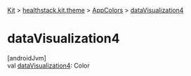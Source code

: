 
[Kit](../../../kit.html) > [healthstack.kit.theme](../index.html) > [AppColors](index.html) > [dataVisualization4](data-visualization4.html)



# dataVisualization4



[androidJvm]\
val [dataVisualization4](data-visualization4.html): Color




